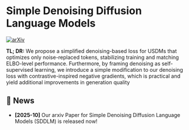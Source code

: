 # Simple Denoising Diffusion Language Models

[![arXiv](https://img.shields.io/badge/arXiv-2205.12454-b31b1b.svg)](https://arxiv.org/pdf/2510.22926)

**TL; DR:** We propose a simplified denoising-based loss for USDMs that optimizes only noise-replaced tokens, stabilizing training and matching ELBO-level performance. Furthermore, by framing denoising as self-supervised learning, we introduce a simple modification to our denoising loss with contrastive-inspired negative gradients, which is practical and yield additional improvements in generation quality

## 📢 News
- **[2025-10]** Our arxiv Paper for Simple Denoising Diffusion Language Models (SDDLM) is released now!
